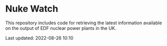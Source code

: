 # Nuke Watch

This repository includes code for retrieving the latest information available on the output of EDF nuclear power plants in the UK.

Last updated: 2022-08-26 10:10